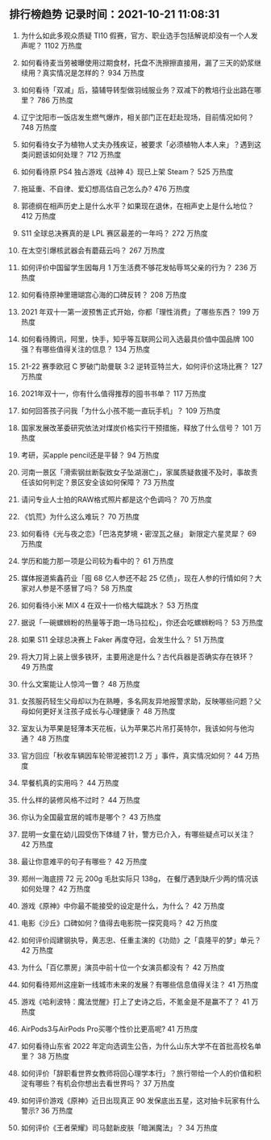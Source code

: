 
## 排行榜趋势 记录时间：2021-10-21 11:08:31
  
  1. 为什么如此多观众质疑 TI10 假赛，官方、职业选手包括解说却没有一个人发声呢？ 1102 万热度
    
  2. 如何看待麦当劳被曝使用过期食材，托盘不洗擦擦直接用，漏了三天的奶浆继续用？真实情况是怎样的？ 934 万热度
    
  3. 如何看待「双减」后，猿辅导转型做羽绒服业务？双减下的教培行业出路在哪里？ 786 万热度
    
  4. 辽宁沈阳市一饭店发生燃气爆炸，相关部门正在赶赴现场，目前情况如何？ 748 万热度
    
  5. 如何看待女子为植物人丈夫办残疾证，被要求「必须植物人本人来」？遇到这类问题该如何处理？ 712 万热度
    
  6. 如何看待原 PS4 独占游戏《战神 4》现已上架 Steam？ 525 万热度
    
  7. 拖延重、不自律、爱幻想高估自己怎么办? 476 万热度
    
  8. 郭德纲在相声历史上是什么水平？如果现在退休，在相声史上是什么地位？ 412 万热度
    
  9. S11 全球总决赛真的是 LPL 赛区最差的一年吗？ 272 万热度
    
  10. 在太空引爆核武器会有蘑菇云吗？ 267 万热度
    
  11. 如何评价中国留学生因每月 1 万生活费不够花发帖辱骂父亲的行为？ 236 万热度
    
  12. 如何看待原神里珊瑚宫心海的口碑反转？ 208 万热度
    
  13. 2021 年双十一第一波预售正式开始，你都「理性消费」了哪些东西？ 199 万热度
    
  14. 如何看待腾讯，阿里，快手，知乎等互联网公司入选最具价值中国品牌 100 强？有哪些值得关注的信息？ 134 万热度
    
  15. 21-22 赛季欧冠 C 罗破门助曼联 3:2 逆转亚特兰大，如何评价这场比赛？ 127 万热度
    
  16. 2021年双十一，你有什么值得推荐的囤书书单？ 117 万热度
    
  17. 如何回答孩子问我「为什么小孩不能一直玩手机」？ 109 万热度
    
  18. 国家发展改革委研究依法对煤炭价格实行干预措施，释放了什么信号？ 101 万热度
    
  19. 考研，买apple pencil还是平替？ 94 万热度
    
  20. 河南一景区「滑索钢丝断裂致女子坠湖溺亡」，家属质疑救援不及时，事故责任该如何判定？景区安全该如何保障？ 73 万热度
    
  21. 请问专业人士拍的RAW格式照片都是这个色调吗？ 70 万热度
    
  22. 《饥荒》为什么这么难玩？ 70 万热度
    
  23. 如何看待《光与夜之恋》「巴洛克梦境・密涅瓦之昼」 新限定六星灵犀？ 69 万热度
    
  24. 学历和能力那一项是公司较为看中的？ 61 万热度
    
  25. 媒体报道紫鑫药业「囤 68 亿人参还不起 25 亿债」，现在人参的行情如何？大家对人参是不感冒了吗？ 58 万热度
    
  26. 如何看待小米 MIX 4 在双十一价格大幅跳水？ 53 万热度
    
  27. 据说「一碗螺蛳粉的热量等于跑一场马拉松」，你还会吃螺蛳粉吗？ 53 万热度
    
  28. 如果 S11 全球总决赛上 Faker 再度夺冠，会发生什么？ 51 万热度
    
  29. 将大刀背上装上很多铁环，主要用途是什么？古代兵器是否确实存在铁环？ 49 万热度
    
  30. 什么文案能让人惊鸿一瞥？ 48 万热度
    
  31. 女孩服药轻生父母却以为在熟睡，多名网友异地报警求助，反映哪些问题？父母如何更好关注孩子成长与心理健康？ 48 万热度
    
  32. 室友认为苹果是轻薄本天花板，认为苹果芯片吊打英特尔，我该如何与他沟通？ 48 万热度
    
  33. 官方回应「秋收车辆因车轮带泥被罚1.2 万 」事件，真实情况如何？ 44 万热度
    
  34. 早餐机真的实用吗？ 44 万热度
    
  35. 什么样的装修风格不过时？ 44 万热度
    
  36. 你认为全国最宜居的城市是哪个？ 43 万热度
    
  37. 昆明一女童在幼儿园受伤下体缝 7 针，警方已介入，有哪些疑点可以关注？ 42 万热度
    
  38. 最让你意难平的句子有哪些？ 42 万热度
    
  39. 郑州一海底捞 72 元 200g 毛肚实际只 138g， 在餐厅遇到缺斤少两的情况该如何处理？ 42 万热度
    
  40. 游戏《原神》中你最不能接受的设定是什么，为什么？ 42 万热度
    
  41. 电影《沙丘》口碑如何？值得去电影院一探究竟吗？ 42 万热度
    
  42. 如何评价阎建钢执导，黄志忠、任重主演的《功勋》之「袁隆平的梦」单元？ 42 万热度
    
  43. 为什么「百亿票房」演员中前十位一个女演员都没有？ 42 万热度
    
  44. 如何看待郑州这座新一线城市未来的发展？有哪些信息值得关注？ 41 万热度
    
  45. 游戏《哈利波特：魔法觉醒》打上了史诗之后，不氪金是不是赢不了？ 41 万热度
    
  46. AirPods3与AirPods Pro买哪个性价比更高呢? 41 万热度
    
  47. 如何看待山东省 2022 年定向选调生公告，为什么山东大学不在首批高校名单里？ 38 万热度
    
  48. 如何评价「辞职看世界女教师将回心理学本行」？旅行带给一个人的价值和积淀有哪些？有机会你想出去看世界吗？ 37 万热度
    
  49. 如何评价游戏《原神》近日出现真正 90 发保底出五星，这对抽卡玩家有什么警示? 36 万热度
    
  50. 如何评价《王者荣耀》司马懿新皮肤「暗渊魔法」？ 34 万热度
    